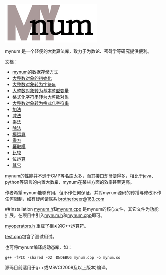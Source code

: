 ![logo](https://github.com/brotherbeer/mydocument/blob/master/mynum/mynum-logo.png?raw=true)

mynum 是一个轻便的大数算法库，致力于为数论、密码学等研究提供便利。

文档：

 * [mynum的数据存储方式](https://github.com/brotherbeer/mydocument/blob/master/mynum/Storage-ch.md)
 * [大整数对象的初始化](https://github.com/brotherbeer/mydocument/blob/master/mynum/Initialization-ch.md)
 * [大整数对象转为字符串](https://github.com/brotherbeer/mydocument/blob/master/mynum/String-conversion-cn.md)
 * [大整数对象转为基本整型变量](https://github.com/brotherbeer/mydocument/blob/master/mynum/To-basic-integer-cn.md)
 * [格式化字符串转为大整数对象](https://github.com/brotherbeer/mydocument/blob/master/mynum/Formatted-input-ch.md)
 * [大整数对象转为格式化字符串](https://github.com/brotherbeer/mydocument/blob/master/mynum/Formatted-output-ch.md)
 * [加法](https://github.com/brotherbeer/mydocument/blob/master/mynum/Addition-cn.md)
 * [减法](https://github.com/brotherbeer/mydocument/blob/master/mynum/Subtraction-cn.md)
 * [乘法](https://github.com/brotherbeer/mydocument/blob/master/mynum/Multiplication-cn.md)
 * [除法](https://github.com/brotherbeer/mydocument/blob/master/mynum/Division-cn.md)
 * [模运算](https://github.com/brotherbeer/mydocument/blob/master/mynum/Modulo-operation-cn.md)
 * [乘方](https://github.com/brotherbeer/mydocument/blob/master/mynum/Exponentiation-cn.md)
 * [幂取模](https://github.com/brotherbeer/mydocument/blob/master/mynum/Modular-Exponentiation-cn.md)
 * [比较](https://github.com/brotherbeer/mydocument/blob/master/mynum/Comparison-cn.md)
 * [位运算](https://github.com/brotherbeer/mydocument/blob/master/mynum/Bitwise-operation-cn.md)
 * [其它](https://github.com/brotherbeer/mydocument/blob/master/mynum/Other-utils-cn.md)

mynum的性能并不逊于GMP等名库太多，而其接口却简便得多，相比于java、python等语言的内置大数库，mynum在某些方面的效率甚至更高。

作者希望mynum能够有用，但不作任何保证，并对mynum源码的传播与修改不作任何限制，如有疑问请联系 <brotherbeer@163.com>

[mynumheaderfile]: https://github.com/brotherbeer/mynum/blob/master/mynum.h
[mynumcppfile]: https://github.com/brotherbeer/mynum/blob/master/mynum.cpp
[myoperatorheaderfile]: https://github.com/brotherbeer/mynum/blob/master/operators.h
[testcppfile]: https://github.com/brotherbeer/mynum/blob/master/test.cpp

##Installation
[mynum.h][mynumheaderfile]和[mynum.cpp][mynumcppfile] 是mynum的核心文件，其它文件为功能扩展。在项目中引入[mynum.h][mynumheaderfile]和[mynum.cpp][mynumcppfile]即可。

[myoperators.h][myoperatorheaderfile] 重载了相关的C++运算符。

[test.cpp][testcppfile]包含了测试用试。

也可将mynum编译成动态库，如：

`g++ -fPIC -shared -O2 -DNDEBUG mynum.cpp -o mynum.so`

源码目前适用于g++或MSVC(2008及以上版本)编译。
